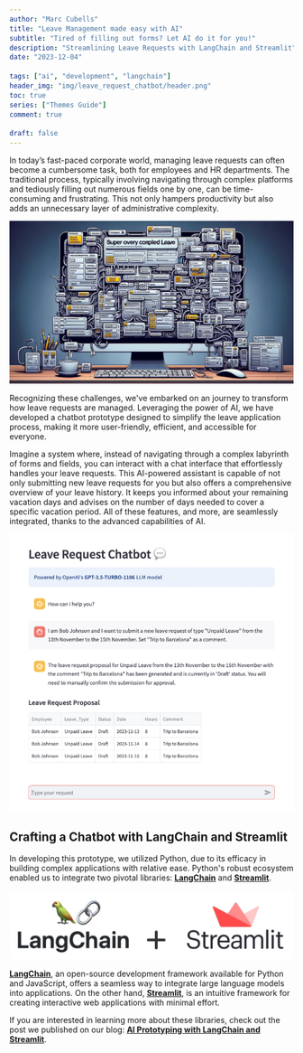 ```yaml
---
author: "Marc Cubells"
title: "Leave Management made easy with AI"
subtitle: "Tired of filling out forms? Let AI do it for you!"
description: "Streamlining Leave Requests with LangChain and Streamlit"
date: "2023-12-04"

tags: ["ai", "development", "langchain"]
header_img: "img/leave_request_chatbot/header.png"
toc: true
series: ["Themes Guide"]
comment: true

draft: false
---
```


In today’s fast-paced corporate world, managing leave requests can often become a cumbersome task, both for employees and HR departments. The traditional process, typically involving navigating through complex platforms and tediously filling out numerous fields one by one, can be time-consuming and frustrating. This not only hampers productivity but also adds an unnecessary layer of administrative complexity.

![leave_request_forms_complexity](leave_request_forms_complexity.png)

Recognizing these challenges, we've embarked on an journey to transform how leave requests are managed. Leveraging the power of AI, we have developed a chatbot prototype designed to simplify the leave application process, making it more user-friendly, efficient, and accessible for everyone.

Imagine a system where, instead of navigating through a complex labyrinth of forms and fields, you can interact with a chat interface that effortlessly handles your leave requests. This AI-powered assistant is capable of not only submitting new leave requests for you but also offers a comprehensive overview of your leave history. It keeps you informed about your remaining vacation days and advises on the number of days needed to cover a specific vacation period. All of these features, and more, are seamlessly integrated, thanks to the advanced capabilities of AI.

![chatbot_preview](<chatbot_preview.png>)

## Crafting a Chatbot with LangChain and Streamlit

In developing this prototype, we utilized Python, due to its efficacy in building complex applications with relative ease. Python's robust ecosystem enabled us to integrate two pivotal libraries: [**LangChain**](https://www.langchain.com) and [**Streamlit**](https://streamlit.io). 

![langchain_streamlit_logos](langchain_streamlit_logos.png)

[**LangChain**](https://www.langchain.com), an open-source development framework available for Python and JavaScript, offers a seamless way to integrate large language models into applications. On the other hand, [**Streamlit**](https://streamlit.io), is an intuitive framework for creating interactive web applications with minimal effort. 

If you are interested in learning more about these libraries, check out the post we published on our blog: [**AI Prototyping with LangChain and Streamlit**](https://www.langchain.com/blog/ai-prototyping-with-langchain-and-streamlit/).
